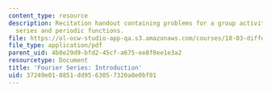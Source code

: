 ```yaml
---
content_type: resource
description: Recitation handout containing problems for a group activity on Fourier
  series and periodic functions.
file: https://ol-ocw-studio-app-qa.s3.amazonaws.com/courses/18-03-differential-equations-spring-2010/37249e018851dd9563057320a8e0bf01_MIT18_03S10_rec_13.pdf
file_type: application/pdf
parent_uid: 4b0e29d9-bfd2-45cf-a675-ee8f8ee1e3a2
resourcetype: Document
title: 'Fourier Series: Introduction'
uid: 37249e01-8851-dd95-6305-7320a8e0bf01
---
```

